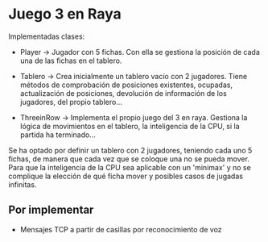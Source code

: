 # Juego 3 en Raya 

Implementadas clases: 

  - Player -> Jugador con 5 fichas. Con ella se gestiona la posición de cada una de las fichas en el tablero.
  
  - Tablero -> Crea inicialmente un tablero vacío con 2 jugadores. Tiene métodos de comprobación de posiciones existentes, ocupadas, actualización de posiciones, devolución de información de los jugadores, del propio tablero...
  
  - ThreeinRow -> Implementa el propio juego del 3 en raya. Gestiona la lógica de movimientos en el tablero, la inteligencia de la CPU, si la partida ha terminado...
  
Se ha optado por definir un tablero con 2 jugadores, teniendo cada uno 5 fichas, de manera que cada vez que se coloque una no se pueda mover. Para que la inteligencia de la CPU sea aplicable con un 'minimax' y no se complique la elección de qué ficha mover y posibles casos de jugadas infinitas. 

## Por implementar ##

  - Mensajes TCP a partir de casillas por reconocimiento de voz
  
